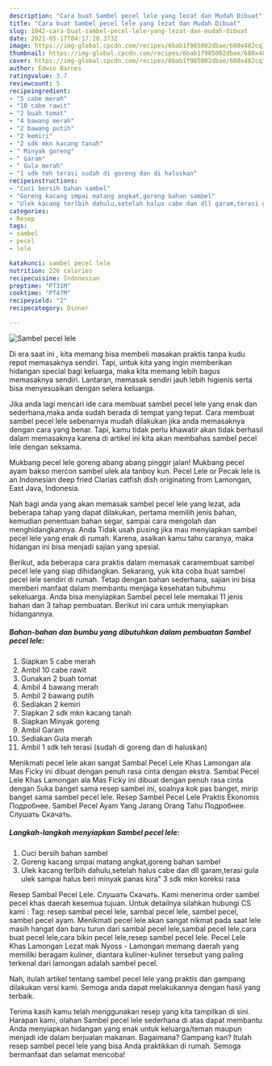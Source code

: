 ```yaml
---
description: "Cara buat Sambel pecel lele yang lezat dan Mudah Dibuat"
title: "Cara buat Sambel pecel lele yang lezat dan Mudah Dibuat"
slug: 1042-cara-buat-sambel-pecel-lele-yang-lezat-dan-mudah-dibuat
date: 2021-05-17T04:17:20.373Z
image: https://img-global.cpcdn.com/recipes/6bab1f985002dbae/680x482cq70/sambel-pecel-lele-foto-resep-utama.jpg
thumbnail: https://img-global.cpcdn.com/recipes/6bab1f985002dbae/680x482cq70/sambel-pecel-lele-foto-resep-utama.jpg
cover: https://img-global.cpcdn.com/recipes/6bab1f985002dbae/680x482cq70/sambel-pecel-lele-foto-resep-utama.jpg
author: Edwin Barnes
ratingvalue: 3.7
reviewcount: 5
recipeingredient:
- "5 cabe merah"
- "10 cabe rawit"
- "2 buah tomat"
- "4 bawang merah"
- "2 bawang putih"
- "2 kemiri"
- "2 sdk mkn kacang tanah"
- " Minyak goreng"
- " Garam"
- " Gula merah"
- "1 sdk teh terasi sudah di goreng dan di haluskan"
recipeinstructions:
- "Cuci bersih bahan sambel"
- "Goreng kacang smpai matang angkat,goreng bahan sambel"
- "Ulek kacang terlbih dahulu,setelah halus cabe dan dll garam,terasi gula ulek sampai halus beri minyak panas kira&#34; 3 sdk mkn koreksi rasa"
categories:
- Resep
tags:
- sambel
- pecel
- lele

katakunci: sambel pecel lele 
nutrition: 226 calories
recipecuisine: Indonesian
preptime: "PT31M"
cooktime: "PT47M"
recipeyield: "2"
recipecategory: Dinner

---
```



![Sambel pecel lele](https://img-global.cpcdn.com/recipes/6bab1f985002dbae/680x482cq70/sambel-pecel-lele-foto-resep-utama.jpg)

Di era  saat ini , kita memang bisa membeli masakan praktis tanpa kudu repot memasaknya sendiri. Tapi, untuk kita yang ingin memberikan hidangan special bagi keluarga, maka kita memang lebih bagus memasaknya sendiri. Lantaran, memasak sendiri jauh lebih higienis serta bisa menyesuaikan dengan selera keluarga.

Jika anda lagi mencari ide cara membuat sambel pecel lele yang enak dan sederhana,maka anda sudah berada di tempat yang tepat. Cara membuat sambel pecel lele  sebenarnya mudah dilakukan jika anda memasaknya dengan cara yang benar. Tapi, kamu tidak perlu khawatir akan tidak berhasil dalam memasaknya 
karena di artikel ini kita akan membahas sambel pecel lele dengan seksama.  

Mukbang pecel lele goreng abang abang pinggir jalan! Mukbang pecel ayam bakso mercon sambel ulek ala tanboy kun. Pecel Lele or Pecak lele is an Indonesian deep fried Clarias catfish dish originating from Lamongan, East Java, Indonesia.

Nah bagi anda yang akan memasak sambel pecel lele yang lezat, ada beberapa tahap yang dapat dilakukan, pertama memilih jenis bahan, kemudian penentuan bahan segar, sampai cara mengolah dan menghidangkannya. Anda Tidak usah pusing jika mau menyiapkan sambel pecel lele yang enak di rumah. Karena, asalkan kamu  tahu caranya, maka hidangan ini bisa menjadi sajian yang spesial.

Berikut, ada beberapa cara praktis  dalam memasak caramembuat sambel pecel lele yang siap dihidangkan. Sekarang, yuk kita coba buat sambel pecel lele sendiri di rumah. Tetap dengan bahan sederhana, sajian ini bisa memberi manfaat dalam membantu menjaga kesehatan tubuhmu sekeluarga. Anda bisa menyiapkan Sambel pecel lele memakai 11 jenis bahan dan 3 tahap pembuatan. Berikut ini cara untuk menyiapkan hidangannya.

<!--inarticleads1-->

##### Bahan-bahan dan bumbu yang dibutuhkan dalam pembuatan Sambel pecel lele:

1. Siapkan 5 cabe merah
1. Ambil 10 cabe rawit
1. Gunakan 2 buah tomat
1. Ambil 4 bawang merah
1. Ambil 2 bawang putih
1. Sediakan 2 kemiri
1. Siapkan 2 sdk mkn kacang tanah
1. Siapkan  Minyak goreng
1. Ambil  Garam
1. Sediakan  Gula merah
1. Ambil 1 sdk teh terasi (sudah di goreng dan di haluskan)


Menikmati pecel lele akan sangat Sambal Pecel Lele Khas Lamongan ala Mas Ficky ini dibuat dengan penuh rasa cinta dengan ekstra. Sambal Pecel Lele Khas Lamongan ala Mas Ficky ini dibuat dengan penuh rasa cinta dengan Suka banget sama resep sambel ini, soalnya kok pas banget, mirip banget sama sambel pecel lele. Resep Sambel Pecel Lele Praktis Ekonomis Подробнее. Sambel Pecel Ayam Yang Jarang Orang Tahu Подробнее. Слушать Скачать. 

<!--inarticleads2-->

##### Langkah-langkah menyiapkan Sambel pecel lele:

1. Cuci bersih bahan sambel
1. Goreng kacang smpai matang angkat,goreng bahan sambel
1. Ulek kacang terlbih dahulu,setelah halus cabe dan dll garam,terasi gula ulek sampai halus beri minyak panas kira&#34; 3 sdk mkn koreksi rasa


Resep Sambal Pecel Lele. Слушать Скачать. Kami menerima order sambel pecel khas daerah kesemua tujuan. Untuk detailnya silahkan hubungi CS kami : Tag: resep sambal pecel lele, sambal pecel lele, sambel pecel, sambel pecel ayam. Menikmati pecel lele akan sangat nikmat pada saat lele masih hangat dan baru turun dari sambal pecel lele,sambal pecel lele,cara buat pecel lele,cara bikin pecel lele,resep sambel pecel lele. Pecel Lele Khas Lamongan Lezat mak Nyoss - Lamongan memang daerah yang memiliki beragam kuliner, diantara kuliner-kuliner tersebut yang paling terkenal dari lamongan adalah sambel pecel. 

Nah, itulah artikel tentang  sambel pecel lele  yang praktis dan gampang dilakukan versi kami. Semoga anda dapat melakukannya dengan hasil yang terbaik. 

Terima kasih kamu telah menggunakan resep yang kita tampilkan di sini. Harapan kami, olahan  Sambel pecel lele sederhana di atas dapat membantu Anda menyiapkan hidangan yang enak untuk keluarga/teman maupun menjadi ide dalam berjualan makanan. Bagaimana? Gampang kan? Itulah resep sambel pecel lele yang bisa Anda praktikkan di rumah. Semoga bermanfaat dan selamat mencoba!

